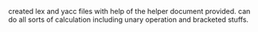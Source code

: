 created lex and yacc files with help of the helper document provided. 
can do all sorts of calculation including unary operation and bracketed stuffs. 
